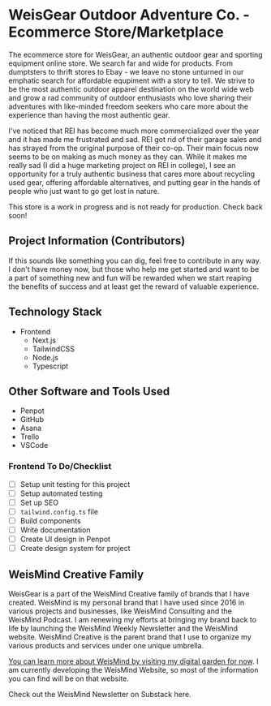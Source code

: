 # WeisGear Outdoor Adventure Co. - Ecommerce Store/Marketplace

The ecommerce store for WeisGear, an authentic outdoor gear and sporting equipment online store. We search far and wide for products. From dumptsters to thrift stores to Ebay - we leave no stone unturned in our emphatic search for affordable equpiment with a story to tell. We strive to be the most authentic outdoor apparel destination on the world wide web and grow a rad community of outdoor enthusiasts who love sharing their adventures with like-minded freedom seekers who care more about the experience than having the most authentic gear.

I've noticed that REI has become much more commercialized over the year and it has made me frustrated and sad. REI got rid of their garage sales and has strayed from the original purpose of their co-op. Their main focus now seems to be on making as much money as they can. While it makes me really sad (I did a huge marketing project on REI in college), I see an opportunity for a truly authentic business that cares more about recycling used gear, offering affordable alternatives, and putting gear in the hands of people who just want to go get lost in nature.

This store is a work in progress and is not ready for production. Check back soon!

## Project Information (Contributors)

If this sounds like something you can dig, feel free to contribute in any way. I don't have money now, but those who help me get started and want to be a part of something new and fun will be rewarded when we start reaping the benefits of success and at least get the reward of valuable experience.

## Technology Stack

- Frontend
  - Next.js
  - TailwindCSS
  - Node.js
  - Typescript
 
## Other Software and Tools Used

- Penpot
- GitHub
- Asana
- Trello
- VSCode


### Frontend To Do/Checklist

- [ ] Setup unit testing for this project
- [ ] Setup automated testing
- [ ] Set up SEO 
- [ ] `tailwind.config.ts` file 
- [ ] Build components
- [ ] Write documentation
- [ ] Create UI design in Penpot
- [ ] Create design system for project

## WeisMind Creative Family

WeisGear is a part of the WeisMind Creative family of brands that I have created. WeisMind is my personal brand that I have used since 2016 in various projects and businesses, like WeisMind Consulting and the WeisMind Podcast. I am renewing my efforts at bringing my brand back to life by launching the WeisMind Weekly Newsletter and the WeisMind website. WeisMind Creative is the parent brand that I use to organize my various products and services under one unique umbrella. 

[You can learn more about WeisMind by visiting my digital garden for now](https://geauxweisbeck4.dev). I am currently developing the WeisMind Website, so most of the information you can find will be on that website.

Check out the WeisMind Newsletter on Substack here. 
